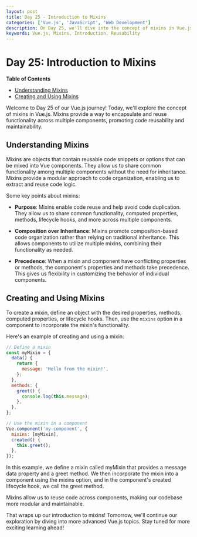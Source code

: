 ```yaml
---
layout: post
title: Day 25 - Introduction to Mixins
categories: ['Vue.js', 'JavaScript', 'Web Development']
description: On Day 25, we'll dive into the concept of mixins in Vue.js. We'll explore their purpose, learn how to create and use mixins in our Vue.js projects.
keywords: Vue.js, Mixins, Introduction, Reusability
---
```

# Day 25: Introduction to Mixins

**Table of Contents**
- [Understanding Mixins](#understanding-mixins)
- [Creating and Using Mixins](#creating-and-using-mixins)

Welcome to Day 25 of our Vue.js journey! Today, we'll explore the concept of mixins in Vue.js. Mixins provide a way to encapsulate and reuse functionality across multiple components, promoting code reusability and maintainability.

## Understanding Mixins

Mixins are objects that contain reusable code snippets or options that can be mixed into Vue components. They allow us to share common functionality among multiple components without the need for inheritance. Mixins provide a modular approach to code organization, enabling us to extract and reuse code logic.

Some key points about mixins:

- **Purpose**: Mixins enable code reuse and help avoid code duplication. They allow us to share common functionality, computed properties, methods, lifecycle hooks, and more across multiple components.

- **Composition over Inheritance**: Mixins promote composition-based code organization rather than relying on traditional inheritance. This allows components to utilize multiple mixins, combining their functionality as needed.

- **Precedence**: When a mixin and component have conflicting properties or methods, the component's properties and methods take precedence. This gives us flexibility in customizing the behavior of individual components.

## Creating and Using Mixins

To create a mixin, define an object with the desired properties, methods, computed properties, or lifecycle hooks. Then, use the `mixins` option in a component to incorporate the mixin's functionality.

Here's an example of creating and using a mixin:

```javascript
// Define a mixin
const myMixin = {
  data() {
    return {
      message: 'Hello from the mixin!',
    };
  },
  methods: {
    greet() {
      console.log(this.message);
    },
  },
};

// Use the mixin in a component
Vue.component('my-component', {
  mixins: [myMixin],
  created() {
    this.greet();
  },
});
```

In this example, we define a mixin called myMixin that provides a message data property and a greet method. We then incorporate the mixin into a component using the mixins option, and in the component's created lifecycle hook, we call the greet method.

Mixins allow us to reuse code across components, making our codebase more modular and maintainable.

That wraps up our introduction to mixins! Tomorrow, we'll continue our exploration by diving into more advanced Vue.js topics. Stay tuned for more exciting learning ahead!
